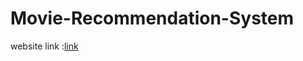 # Movie-Recommendation-System

website link :<a href="https://recommend-some-movies.herokuapp.com/">link</a>
